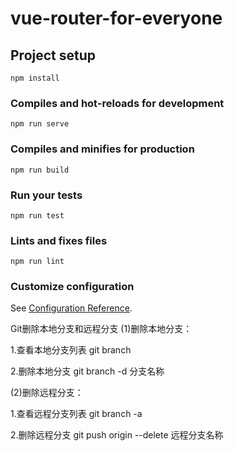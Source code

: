 # vue-router-for-everyone

## Project setup
```
npm install
```

### Compiles and hot-reloads for development
```
npm run serve
```

### Compiles and minifies for production
```
npm run build
```

### Run your tests
```
npm run test
```

### Lints and fixes files
```
npm run lint
```

### Customize configuration
See [Configuration Reference](https://cli.vuejs.org/config/).


Git删除本地分支和远程分支
(1)删除本地分支：

1.查看本地分支列表
git branch

2.删除本地分支
git branch -d 分支名称

(2)删除远程分支：

1.查看远程分支列表
git branch -a

2.删除远程分支
git push origin --delete 远程分支名称